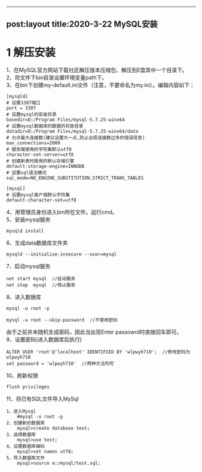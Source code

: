-----------
post:layout
title:2020-3-22 MySQL安装
-----------
# 1 解压安装
1、在MySQL官方网站下载社区解压版本压缩包，解压到E盘其中一个目录下。<br>
2、将文件下bin目录设置环境变量path下。<br>
3、在bin下创建my-default.ini文件（注意，不要命名为my.ini）。编辑内容如下：

	[mysqld]
	# 设置3307端口
	port = 3307
	# 设置mysql的安装目录
	basedir=D:/Program Files/mysql-5.7.25-winx64
	# 设置mysql数据库的数据的存放目录
	datadir=D:/Program Files/mysql-5.7.25-winx64/data
	# 允许最大连接数(建议设置大一点,防止出现连接数过多的错误信息)
	max_connections=2000
	# 服务端使用的字符集默认utf8
	character-set-server=utf8
	# 创建新表时使用的默认存储引擎
	default-storage-engine=INNODB
	# 设置sql语法模式
	sql_mode=NO_ENGINE_SUBSTITUTION,STRICT_TRANS_TABLES
	
	[mysql]
	# 设置mysql客户端默认字符集
	default-character-set=utf8

4、用管理员身份进入bin所在文件，运行cmd。<br>
5、安装mysql服务
	
	mysqld install

6、生成data数据库文件夹
	
	mysqld --initialize-insecure --user=mysql

7、启动mysql服务
	
	net start mysql  //启动服务
	net stop  mysql  //停止服务

8、进入数据库
	
	mysql -u root -p 

	mysql -u root --skip-password  //不使用密码
	
由于之前并未随机生成密码，因此当出现Enter passowrd时直接回车即可。<br>
9、设置密码(进入数据库后执行)
	
	ALTER USER 'root'@'localhost' IDENTIFIED BY 'wlpwyh710';  //修改密码为wlpwyh710
    set password = 'wlpwyh710'  //两种方法均可


10、刷新权限
	
	flush privileges

11、将已有SQL文件导入MySql

	1、进入Mysql 
		#mysql -u root -p
	2、创建新的数据库
		mysql>create database test;
	3、选择数据库
		mysql>use test;
	4、设置数据库编码
		mysql>set names utf8;
	5、导入数据库文件
		mysql>source e:/mysql/test.sql;